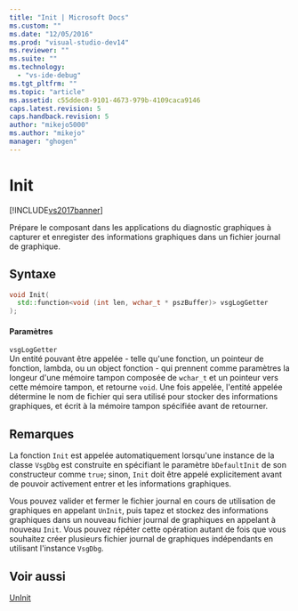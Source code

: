 ```yaml
---
title: "Init | Microsoft Docs"
ms.custom: ""
ms.date: "12/05/2016"
ms.prod: "visual-studio-dev14"
ms.reviewer: ""
ms.suite: ""
ms.technology: 
  - "vs-ide-debug"
ms.tgt_pltfrm: ""
ms.topic: "article"
ms.assetid: c55ddec8-9101-4673-979b-4109caca9146
caps.latest.revision: 5
caps.handback.revision: 5
author: "mikejo5000"
ms.author: "mikejo"
manager: "ghogen"
---
```

# Init
[!INCLUDE[vs2017banner](../code-quality/includes/vs2017banner.md)]

Prépare le composant dans les applications du diagnostic graphiques à capturer et enregister des informations graphiques dans un fichier journal de graphique.  
  
## Syntaxe  
  
```cpp  
void Init(  
  std::function<void (int len, wchar_t * pszBuffer)> vsgLogGetter  
);  
```  
  
#### Paramètres  
 `vsgLogGetter`  
 Un entité pouvant être appelée \- telle qu'une fonction, un pointeur de fonction, lambda, ou un object fonction \- qui prennent comme paramètres la longeur d'une mémoire tampon composée de `wchar_t` et un pointeur vers cette mémoire tampon, et retourne `void`.  Une fois appelée, l'entité appelée détermine le nom de fichier qui sera utilisé pour stocker des informations graphiques, et écrit à la mémoire tampon spécifiée avant de retourner.  
  
## Remarques  
 La fonction `Init` est appelée automatiquement lorsqu'une instance de la classe `VsgDbg` est construite en spécifiant le paramètre `bDefaultInit` de son constructeur comme `true`; sinon, `Init` doit être appelé explicitement avant de pouvoir activement entrer et les informations graphiques.  
  
 Vous pouvez valider et fermer le fichier journal en cours de utilisation de graphiques en appelant `UnInit`, puis tapez et stockez des informations graphiques dans un nouveau fichier journal de graphiques en appelant à nouveau `Init`.  Vous pouvez répéter cette opération autant de fois que vous souhaitez créer plusieurs fichier journal de graphiques indépendants en utilisant l'instance `VsgDbg`.  
  
## Voir aussi  
 [UnInit](../debugger/init.md)